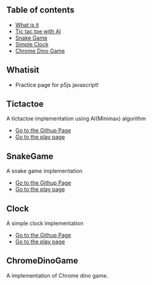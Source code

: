 ## Table of contents
* [What is it](#Whatisit)
* [Tic tac toe with AI](#Tictactoe)
* [Snake Game](#SnakeGame)
* [Simple Clock](#Clock)
* [Chrome Dino Game](#ChromeDinoGame)


## Whatisit
* Practice page for p5js javascript!

## Tictactoe
A tictactoe implementation using AI(Minimax) algorithm

* [Go to the Githup Page](https://github.com/kbckbc/p5-tictactoe)
* [Go to the play page](https://editor.p5js.org/bychan/full/WyP2_ZfEm)

## SnakeGame
A snake game implementation

* [Go to the Githup Page](https://github.com/kbckbc/p5-clock)
* [Go to the play page](https://editor.p5js.org/bychan/full/eHzgPkmiR)

## Clock
A simple clock implementation

* [Go to the Githup Page](https://github.com/kbckbc/p5-clock)
* [Go to the play page](https://editor.p5js.org/bychan/full/FL7Cn26Sh)


## ChromeDinoGame
A implementation of Chrome dino game.
  
